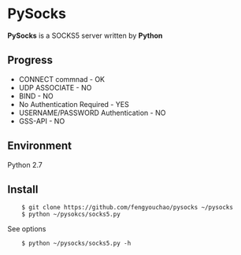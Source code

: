 # PySocks
**PySocks** is a SOCKS5 server written by **Python**

## Progress

* CONNECT commnad - OK
* UDP ASSOCIATE - NO
* BIND - NO
* No Authentication Required - YES
* USERNAME/PASSWORD Authentication - NO
* GSS-API - NO

## Environment
Python 2.7

## Install


```
    $ git clone https://github.com/fengyouchao/pysocks ~/pysocks
    $ python ~/pysokcs/socks5.py
```
See options

```
    $ python ~/pysocks/socks5.py -h
```
